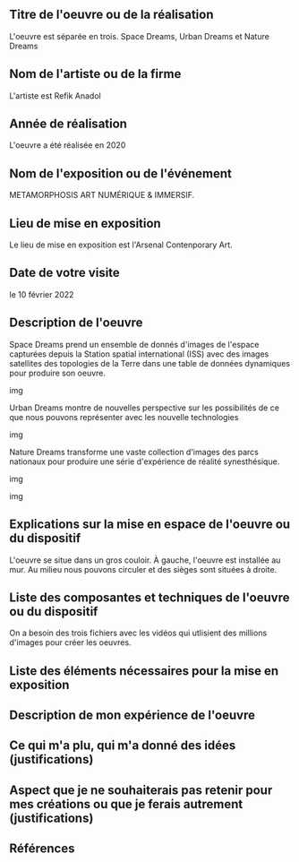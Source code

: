 ## Titre de l'oeuvre ou de la réalisation
L'oeuvre est séparée en trois. Space Dreams, Urban Dreams et Nature Dreams
## Nom de l'artiste ou de la firme
L'artiste est Refik Anadol
## Année de réalisation
L'oeuvre a été réalisée en 2020
## Nom de l'exposition ou de l'événement
METAMORPHOSIS ART NUMÉRIQUE & IMMERSIF.
## Lieu de mise en exposition
Le lieu de mise en exposition est l'Arsenal Contenporary Art.
## Date de votre visite
le 10 février 2022
## Description de l'oeuvre
Space Dreams prend un ensemble de donnés d'images de l'espace capturées depuis la Station spatial international (ISS) avec des images satellites des topologies de la Terre dans une table de données dynamiques pour produire son oeuvre.

img

Urban Dreams montre de nouvelles perspective sur les possibilités de ce que nous pouvons représenter avec les nouvelle technologies

img

Nature Dreams transforme une vaste collection d'images des parcs nationaux pour produire une série d'expérience de réalité synesthésique.

img

img

## Explications sur la mise en espace de l'oeuvre ou du dispositif
L'oeuvre se situe dans un gros couloir. À gauche, l'oeuvre est installée au mur. Au milieu nous pouvons circuler et des sièges sont situées à droite.
## Liste des composantes et techniques de l'oeuvre ou du dispositif
On a besoin des trois fichiers avec les vidéos qui utlisient des millions d'images pour créer les oeuvres.
## Liste des éléments nécessaires pour la mise en exposition

## Description de mon expérience de l'oeuvre
## Ce qui m'a plu, qui m'a donné des idées (justifications)
## Aspect que je ne souhaiterais pas retenir pour mes créations ou que je ferais autrement (justifications)
## Références


